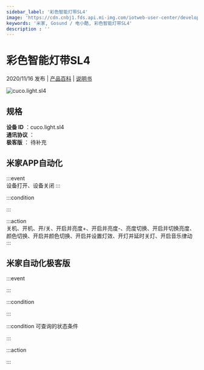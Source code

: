 ```yaml
---
sidebar_label: '彩色智能灯带SL4'
image: 'https://cdn.cnbj1.fds.api.mi-img.com/iotweb-user-center/developer_1679048936366M2NRsmpn.png?GalaxyAccessKeyId=AKVGLQWBOVIRQ3XLEW&Expires=9223372036854775807&Signature=0VHOZX6fMxEvNYrko8p6/oO1h1Y='
keywords: '米家, Gosund / 电小酷, 彩色智能灯带SL4'
description : ''
---
```

# 彩色智能灯带SL4

2020/11/16 发布 | [产品百科](https://home.mi.com/webapp/content/baike/product/index.html?model=cuco.light.sl4/) | [说明书](https://home.mi.com/views/introduction.html?model=cuco.light.sl4&region=cn)

![cuco.light.sl4](https://cdn.cnbj1.fds.api.mi-img.com/iotweb-user-center/developer_1679048936366M2NRsmpn.png?GalaxyAccessKeyId=AKVGLQWBOVIRQ3XLEW&Expires=9223372036854775807&Signature=0VHOZX6fMxEvNYrko8p6/oO1h1Y=)

## 规格  
> 
**设备 ID** ：cuco.light.sl4  
**通讯协议** ：  
**极客版**  ： 待补充 


## 米家APP自动化  

:::event  
设备打开、设备关闭
:::

:::condition  

:::

:::action   
关机、开机、开/关、开启并亮度+、开启并亮度-、亮度切换、开启并切换亮度、颜色切换、开启并颜色切换、开启并设置灯效、开灯并延时关灯、开启音乐律动
:::

## 米家自动化极客版  

:::event  

:::

:::condition  

:::

:::condition 可查询的状态条件  

:::

:::action  

:::

        
